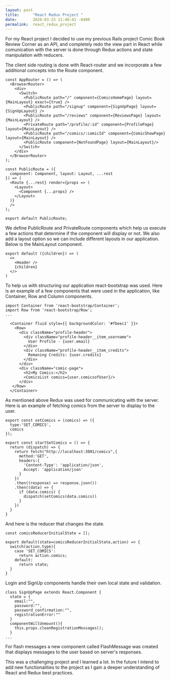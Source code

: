 ```yaml
---
layout: post
title:      "React Redux Project "
date:       2020-03-23 11:40:41 -0400
permalink:  react_redux_project
---
```



For my React project I decided to use my previous Rails project Comic Book Review Corner as an API, 
and completely redo the view part in React while comunication with the server is done through Redux 
actions and state manipulation with reducers.

The client side routing is done with React-router and we incorporate a few additional concepts into the Route component.

```
const AppRouter = () => (
  <BrowserRouter>
    <div>
      <Switch>
        <PublicRoute path="/" component={ComicsHomePage} layout={MainLayout} exact={true} />
        <PublicRoute path="/signup" component={SignUpPage} layout={SignUpLayout} />
        <PublicRoute path="/reviews" component={ReviewsPage} layout={MainLayout} />
        <PrivateRoute path="/profile/:id" component={ProfilePage} layout={MainLayout} />
        <PublicRoute path="/comics/:comicId" component={ComicShowPage} layout={MainLayout} />
        <PublicRoute component={NotFoundPage} layout={MainLayout}/>
      </Switch>
    </div>
  </BrowserRouter>
);

const PublicRoute = ({
  component: Component, layout: Layout, ...rest
}) => (
  <Route {...rest} render={props => (
    <Layout>
      <Component {...props} />
    </Layout>
  )}
  />
);

export default PublicRoute;
```

We define PublicRoute and PrivateRoute components which help us execute a few actions that determine if the component will display or not. We also add a layout option so we can include different layouts in our application. 
Below is the MainLayout component.

```
export default ({children}) => (
  <>
    <Header />
    {children}
  </>
)
```

To help us with structuring our application react-bootstrap was used. Here is an example of a few components that were used in the application, like Container, Row and Column components.

```
import Container from 'react-bootstrap/Container';
import Row from 'react-bootstrap/Row';
...

  <Container fluid style={{ backgroundColor: '#fbeec1' }}>
	<Row>
	  <div className="profile-header">
		<div className="profile-header__item_username">
		  User Profile - {user.email}
		</div>
		<div className="profile-header__item_credits">
		  Remaning Credits: {user.credits}
		</div>
	  </div>
	  <div className="comic-page">
		<h2>My Comics:</h2>
		<ComicsList comics={user.comicsofUser}/>
	  </div>
   </Row>
  </Container>
```

As mentioned above Redux was used for communicating with the server. 
Here is an example of fetching comics from the server to display to the user.

```
export const setComics = (comics) => ({
  type:'SET_COMICS',
  comics
});

export const startSetComics = () => {
  return (dispatch) => {
    return fetch("http://localhost:3001/comics",{
      method:'GET',
      headers:{
        'Content-Type': 'application/json',
        Accept: 'application/json'
      }
    })
    .then((response) => response.json())
    .then((data) => {
      if (data.comics) {
        dispatch(setComics(data.comics))
      }
    })
  }
}
```

And here is the reducer that changes the state.

```
const comicsReducerInitialState = [];

export default(state=comicsReducerInitialState,action) => {
  switch(action.type){
    case 'SET_COMICS':
      return action.comics;
    default:
      return state;
  }
}
```

Login and SignUp components handle their own local state and validation.

```
class SignUpPage extends React.Component {
  state = {
    email:"",
    password:"",
    password_confirmation:"",
    registrationError:""
  }
  componentWillUnmount(){
    this.props.cleanRegistrationMessages();
  }
...
```


For flash messages a new component called FlashMessage was created that displays messages to the user based on 
server's responses.

This was a challenging project and I learned a lot. In the future I intend to add new functionalities to the project as I gain 
a deeper understanding of React and Redux best practices.

